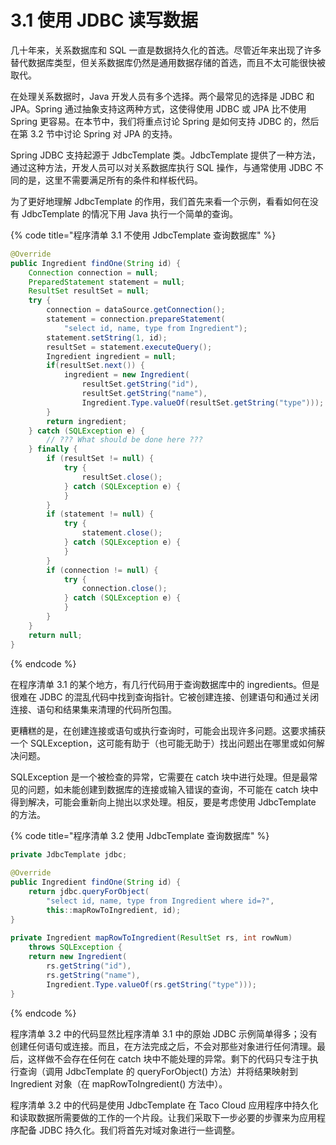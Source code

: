 # 3.1 使用 JDBC 读写数据

几十年来，关系数据库和 SQL 一直是数据持久化的首选。尽管近年来出现了许多替代数据库类型，但关系数据库仍然是通用数据存储的首选，而且不太可能很快被取代。

在处理关系数据时，Java 开发人员有多个选择。两个最常见的选择是 JDBC 和 JPA。Spring 通过抽象支持这两种方式，这使得使用 JDBC 或 JPA 比不使用 Spring 更容易。在本节中，我们将重点讨论 Spring 是如何支持 JDBC 的，然后在第 3.2 节中讨论 Spring 对 JPA 的支持。

Spring JDBC 支持起源于 JdbcTemplate 类。JdbcTemplate 提供了一种方法，通过这种方法，开发人员可以对关系数据库执行 SQL 操作，与通常使用 JDBC 不同的是，这里不需要满足所有的条件和样板代码。

为了更好地理解 JdbcTemplate 的作用，我们首先来看一个示例，看看如何在没有 JdbcTemplate 的情况下用 Java 执行一个简单的查询。

{% code title="程序清单 3.1 不使用 JdbcTemplate 查询数据库" %}
```java
@Override
public Ingredient findOne(String id) {
    Connection connection = null;
    PreparedStatement statement = null;
    ResultSet resultSet = null;
    try {
        connection = dataSource.getConnection();
        statement = connection.prepareStatement(
            "select id, name, type from Ingredient");
        statement.setString(1, id);
        resultSet = statement.executeQuery();
        Ingredient ingredient = null;
        if(resultSet.next()) {
            ingredient = new Ingredient(
                resultSet.getString("id"),
                resultSet.getString("name"),
                Ingredient.Type.valueOf(resultSet.getString("type")));
        }
        return ingredient;
    } catch (SQLException e) {
        // ??? What should be done here ???
    } finally {
        if (resultSet != null) {
            try {
                resultSet.close();
            } catch (SQLException e) {
            }
        }
        if (statement != null) {
            try {
                statement.close();
            } catch (SQLException e) {
            }
        }
        if (connection != null) {
            try {
                connection.close();
            } catch (SQLException e) {
            }
        }
    }
    return null;
}
```
{% endcode %}

在程序清单 3.1 的某个地方，有几行代码用于查询数据库中的 ingredients。但是很难在 JDBC 的混乱代码中找到查询指针。它被创建连接、创建语句和通过关闭连接、语句和结果集来清理的代码所包围。

更糟糕的是，在创建连接或语句或执行查询时，可能会出现许多问题。这要求捕获一个 SQLException，这可能有助于（也可能无助于）找出问题出在哪里或如何解决问题。

SQLException 是一个被检查的异常，它需要在 catch 块中进行处理。但是最常见的问题，如未能创建到数据库的连接或输入错误的查询，不可能在 catch 块中得到解决，可能会重新向上抛出以求处理。相反，要是考虑使用 JdbcTemplate 的方法。

{% code title="程序清单 3.2 使用 JdbcTemplate 查询数据库" %}
```java
private JdbcTemplate jdbc;
​
@Override
public Ingredient findOne(String id) {
    return jdbc.queryForObject(
        "select id, name, type from Ingredient where id=?",
        this::mapRowToIngredient, id);
}
​
private Ingredient mapRowToIngredient(ResultSet rs, int rowNum)
    throws SQLException {
    return new Ingredient(
        rs.getString("id"),
        rs.getString("name"),
        Ingredient.Type.valueOf(rs.getString("type")));
}
```
{% endcode %}

程序清单 3.2 中的代码显然比程序清单 3.1 中的原始 JDBC 示例简单得多；没有创建任何语句或连接。而且，在方法完成之后，不会对那些对象进行任何清理。最后，这样做不会存在任何在 catch 块中不能处理的异常。剩下的代码只专注于执行查询（调用 JdbcTemplate 的 queryForObject\(\) 方法）并将结果映射到 Ingredient 对象（在 mapRowToIngredient\(\) 方法中）。

程序清单 3.2 中的代码是使用 JdbcTemplate 在 Taco Cloud 应用程序中持久化和读取数据所需要做的工作的一个片段。让我们采取下一步必要的步骤来为应用程序配备 JDBC 持久化。我们将首先对域对象进行一些调整。

